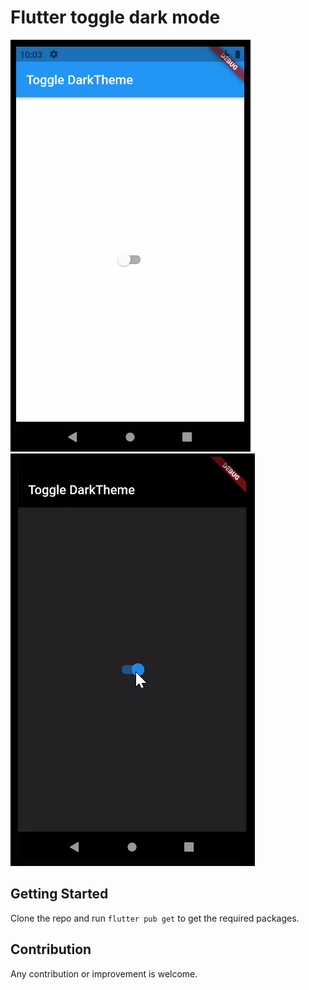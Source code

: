 # Flutter toggle dark mode

![Light Theme](https://github.com/habibmhamadi/flutter_toggle_dark_mode/blob/main/images/light.dart.PNG)
![Dark Theme](https://github.com/habibmhamadi/flutter_toggle_dark_mode/blob/main/images/dark.PNG)

## Getting Started

Clone the repo and run ```flutter pub get``` to get the required packages.


## Contribution
Any contribution or improvement is welcome.
